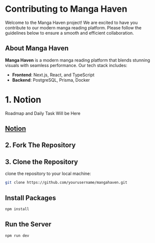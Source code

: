 # Contributing to Manga Haven

Welcome to the Manga Haven project! We are excited to have you contribute to our modern manga reading platform. Please follow the guidelines below to ensure a smooth and efficient collaboration.

## About Manga Haven

**Manga Haven** is a modern manga reading platform that blends stunning visuals with seamless performance. Our tech stack includes:

- **Frontend**: Next.js, React, and TypeScript
- **Backend**: PostgreSQL, Prisma, Docker

# 1. Notion 
Roadmap and Daily Task Will be Here
## [Notion](https://vine-hardware-4a9.notion.site/Manga-Haven-f617b774adc749d2b4a20b2c57b2a4b9)

## 2. Fork The Repository

## 3. Clone the Repository

clone the repository to your local machine:
```bash
git clone https://github.com/yourusername/mangahaven.git
```
## Install Packages
```bash
npm install
```

## Run the Server
```bash
npm run dev
```
